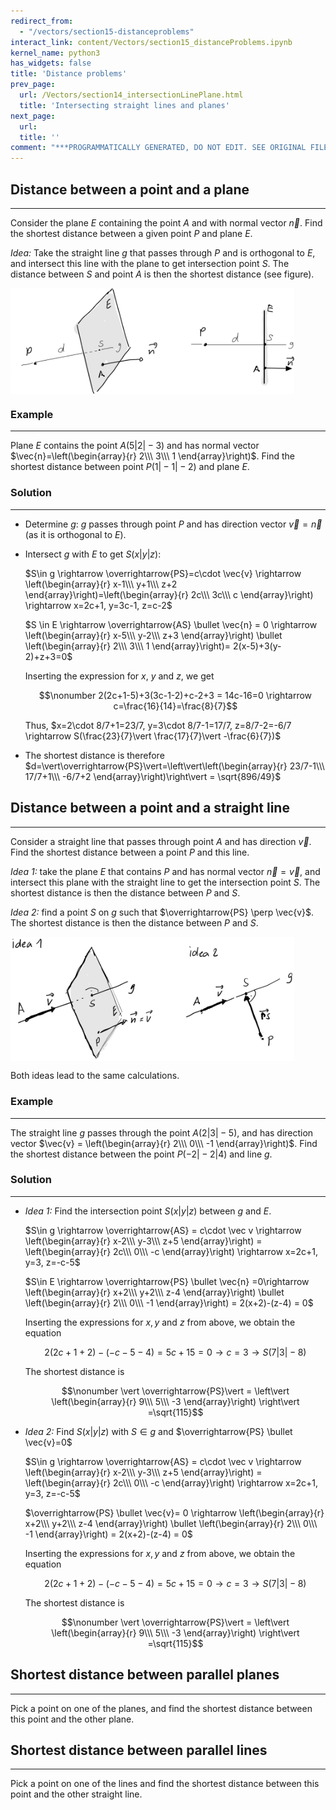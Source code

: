 ```yaml
---
redirect_from:
  - "/vectors/section15-distanceproblems"
interact_link: content/Vectors/section15_distanceProblems.ipynb
kernel_name: python3
has_widgets: false
title: 'Distance problems'
prev_page:
  url: /Vectors/section14_intersectionLinePlane.html
  title: 'Intersecting straight lines and planes'
next_page:
  url: 
  title: ''
comment: "***PROGRAMMATICALLY GENERATED, DO NOT EDIT. SEE ORIGINAL FILES IN /content***"
---
```




## Distance between a point and a plane
---

Consider the plane $E$ containing the point $A$ and with normal vector $\vec{n}$. Find the shortest distance between a given point $P$ and plane $E$. 

_Idea:_ Take the straight line $g$ that passes through $P$ and is orthogonal to $E$, and intersect this line with the plane to get intersection point $S$. The distance between $S$ and point $A$ is then the shortest distance (see figure).

   <img src="./pics/shortDistPlane.png" width="90%" align="center">
   
### Example
---

Plane $E$ contains the point $A(5\vert 2\vert -3)$ and has normal vector $\vec{n}=\left(\begin{array}{r} 2\\\ 3\\\ 1 \end{array}\right)$. Find the shortest distance between point $P(1\vert -1 \vert -2)$ and plane $E$. 


### Solution
----
    
- Determine $g$: $g$ passes through point $P$ and has direction vector $\vec v = \vec{n}$ (as it is orthogonal to $E$).

- Intersect $g$ with $E$ to get $S(x\vert y\vert z)$: 

  $S\in g \rightarrow \overrightarrow{PS}=c\cdot \vec{v} \rightarrow \left(\begin{array}{r} x-1\\\ y+1\\\ z+2 \end{array}\right)=\left(\begin{array}{r} 2c\\\ 3c\\\ c \end{array}\right) \rightarrow x=2c+1, y=3c-1, z=c-2$
     
  $S \in E \rightarrow \overrightarrow{AS} \bullet \vec{n} = 0 \rightarrow \left(\begin{array}{r} x-5\\\ y-2\\\ z+3 \end{array}\right) \bullet \left(\begin{array}{r} 2\\\ 3\\\ 1 \end{array}\right)= 2(x-5)+3(y-2)+z+3=0$  
     
  Inserting the expression for $x$, $y$ and $z$, we get 
     
  $$\nonumber 2(2c+1-5)+3(3c-1-2)+c-2+3 = 14c-16=0 \rightarrow c=\frac{16}{14}=\frac{8}{7}$$  
     
  Thus, $x=2\cdot 8/7+1=23/7, y=3\cdot 8/7-1=17/7, z=8/7-2=-6/7 \rightarrow S(\frac{23}{7}\vert \frac{17}{7}\vert -\frac{6}{7})$
     
- The shortest distance is therefore $d=\vert\overrightarrow{PS}\vert=\left\vert\left(\begin{array}{r} 23/7-1\\\ 17/7+1\\\ -6/7+2 \end{array}\right)\right\vert =  \sqrt{896/49}$




## Distance between a point and a straight line
---

Consider a straight line that passes through point $A$ and has direction $\vec v$. Find the shortest distance between a point $P$ and this line.

_Idea 1:_ take the plane $E$ that contains $P$ and has normal vector $\vec n = \vec v$, and intersect this plane with the straight line to get the intersection point $S$. The shortest distance is then the distance between $P$ and $S$.

_Idea 2:_ find a point $S$ on $g$ such that $\overrightarrow{PS} \perp \vec{v}$. The shortest distance is then the distance between $P$ and $S$.  


<img src="./pics/shortDist.png" width="90%" align="center">


Both ideas lead to the same calculations.


### Example
---

The straight line $g$ passes through the point $A(2\vert 3\vert -5)$, and has direction vector $\vec{v} = \left(\begin{array}{r} 2\\\ 0\\\ -1 \end{array}\right)$. Find the shortest distance between the point $P(-2\vert -2\vert 4)$ and line $g$.

### Solution
---

- _Idea 1:_  Find the intersection point $S(x\vert y\vert z)$ between $g$ and $E$.

   $S\in g \rightarrow \overrightarrow{AS} = c\cdot \vec v \rightarrow \left(\begin{array}{r} x-2\\\ y-3\\\ z+5 \end{array}\right) = \left(\begin{array}{r} 2c\\\ 0\\\ -c \end{array}\right) \rightarrow x=2c+1, y=3, z=-c-5$ 
   
   $S\in E \rightarrow \overrightarrow{PS} \bullet \vec{n} =0\rightarrow \left(\begin{array}{r} x+2\\\ y+2\\\ z-4 \end{array}\right) \bullet \left(\begin{array}{r} 2\\\ 0\\\ -1 \end{array}\right) = 2(x+2)-(z-4) = 0$  
   
   Inserting the expressions for $x, y$ and $z$ from above, we obtain the equation
   
   $$\nonumber 2(2c+1+2)-(-c-5-4)=5c+15=0 \rightarrow c=3 \rightarrow S(7 \vert 3\vert -8)$$
   
   The shortest distance is 
   
   $$\nonumber \vert \overrightarrow{PS}\vert = \left\vert \left(\begin{array}{r} 9\\\ 5\\\ -3 \end{array}\right) \right\vert =\sqrt{115}$$

- _Idea 2:_ Find $S(x\vert y\vert z)$ with $S\in g$ and $\overrightarrow{PS} \bullet \vec{v}=0$

    $S\in g \rightarrow \overrightarrow{AS} = c\cdot \vec v \rightarrow \left(\begin{array}{r} x-2\\\ y-3\\\ z+5 \end{array}\right) = \left(\begin{array}{r} 2c\\\ 0\\\ -c \end{array}\right) \rightarrow x=2c+1, y=3, z=-c-5$ 
    
    $\overrightarrow{PS} \bullet \vec{v}= 0 \rightarrow \left(\begin{array}{r} x+2\\\ y+2\\\ z-4 \end{array}\right) \bullet \left(\begin{array}{r} 2\\\ 0\\\ -1 \end{array}\right) = 2(x+2)-(z-4) = 0$  
   
   Inserting the expressions for $x, y$ and $z$ from above, we obtain the equation
   
   $$\nonumber 2(2c+1+2)-(-c-5-4)=5c+15=0 \rightarrow c=3 \rightarrow S(7 \vert 3\vert -8)$$
   
   The shortest distance is 
   
   $$\nonumber \vert \overrightarrow{PS}\vert = \left\vert \left(\begin{array}{r} 9\\\ 5\\\ -3 \end{array}\right) \right\vert =\sqrt{115}$$



## Shortest distance between parallel planes
---

Pick a point on one of the planes, and find the shortest distance between this point and the other plane.

## Shortest distance between parallel lines
---

Pick a point on one of the lines and find the shortest distance between this point and the other straight line.




